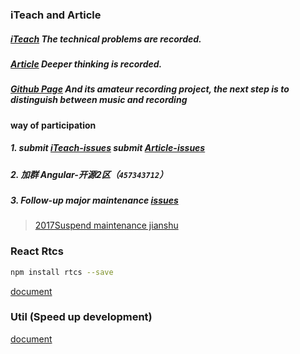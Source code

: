 ### iTeach and Article

##### [iTeach](https://github.com/eryuechanghe/iTeach/issues) The technical problems are recorded.

##### [Article](https://github.com/eryuechanghe/Article/issues) Deeper thinking is recorded.

##### [Github Page](https://eryuechanghe.github.io/iTeach/) And its amateur recording project, the next step is to distinguish between music and recording

#### way of participation

##### 1. submit [iTeach-issues](https://github.com/eryuechanghe/iTeach/issues/new) submit [Article-issues](https://github.com/eryuechanghe/Article/issues/new)
##### 2. 加群 Angular-开源2区（<code>457343712</code>）
##### 3. Follow-up major maintenance [issues](https://github.com/eryuechanghe/iTeach/issues)

 > [2017Suspend maintenance jianshu](https://www.jianshu.com/u/e0067da84ee0)

### React Rtcs

```bash
npm install rtcs --save
```

[document](https://github.com/eryuechanghe/rtcs)


### Util (Speed up development)

[document](https://github.com/eryuechanghe/iTeach/tree/master/extend)







